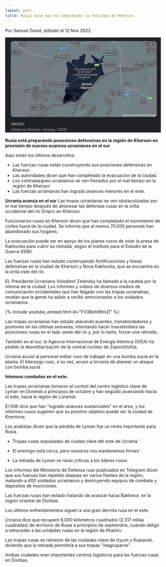 ```yaml
---
layout: post
title: Rusia dice que ha completado la retirada de Kherson.
---
```


Por Samuel David, editado el  12 Nov 2022.

![Kherson](/images/11-11-2022/kherson.png)

**Rusia está preparando posiciones defensivas en la región de Kherson en previsión de nuevos avances ucranianos en el sur**.

Aquí están los últimos desarrollos:

- Las fuerzas rusas están construyendo sus posiciones defensivas en Kherson
- Las autoridades dicen que han completado la evacuación de la ciudad.
- Los contraataques ucranianos se ven frenados por el mal tiempo en la región de Kherson
- Las fuerzas ucranianas han logrado avances menores en el este.

**Ucrania avanza en el sur**
Las tropas ucranianas se ven obstaculizadas por el mal tiempo después de atravesar las defensas rusas en la orilla occidental del río Dnipro en Kherson.

Funcionarios rusos en Kherson dicen que han completado el movimiento de civiles fuera de la ciudad. Se informa que al menos 70.000 personas han abandonado sus hogares.

La evacuación puede ser en apoyo de los planes rusos de volar la presa de Kakhovka para cubrir su retirada, según el Instituto para el Estudio de la Guerra (ISW).

Las fuerzas rusas han estado construyendo fortificaciones y líneas defensivas en la ciudad de Kherson y Nova Kakhovka, que se encuentra en la orilla este del río.

EL Presidente Ucraniano Volodimir Zelensky ha llamado a la cautela por la retoma de la ciudad. Los informes y videos de diversos medios de comunicación occidentales que han llegado con las tropas ucranianas, revelan que la gente ha salido a recibir emocionados a los soldados ucranianos.

{% include youtube_embed.html id="FV3RohlWmZI" %} 

Las tropas ucranianas han estado atacando puentes, transbordadores y pontones en las últimas semanas, intentando hacer insostenibles las posiciones rusas en el lado oeste del río y, por lo tanto, forzar una retirada.

También en el sur, la Agencia Internacional de Energía Atómica (OIEA) ha pedido la desmilitarización de la central nuclear de Zaporizhzhia.

Ucrania acusó al personal militar ruso de trabajar en una bomba sucia en la planta. El liderazgo ruso, a su vez, acusó a Ucrania de planear un ataque con bomba sucia.

**Intensos combates en el este.**

Las tropas ucranianas tomaron el control del centro logístico clave de Lyman en Donetsk a principios de octubre y han seguido avanzando hacia el este, hacia la región de Luhansk.

El ISW dice que han "logrado avances sustanciales" en el área, y los informes rusos sugieren que su próximo objetivo puede ser la ciudad de Kreminna.

Los analistas dicen que la pérdida de Lyman fue un revés importante para Rusia.

- Tropas rusas expulsadas de ciudad clave del este de Ucrania
'
- El enemigo está cerca, pero nosotros nos mantenemos firmes'

- La retirada de Lyman ve raras críticas a los líderes rusos

Los informes del Ministerio de Defensa ruso publicados en Telegram dicen que sus fuerzas han repelido ataques en varios frentes de la región, matando a 400 soldados ucranianos y destruyendo equipos de combate y depósitos de municiones.

Las fuerzas rusas han estado tratando de avanzar hacia Bakhmut, en la región oriental de Donbas.

Los últimos enfrentamientos siguen a una gran derrota rusa en el este.

Ucrania dice que recuperó 6.000 kilómetros cuadrados (2.317 millas cuadradas) de territorio de Rusia a principios de septiembre, cuando obligó a retroceder a las unidades rusas en la región de Kharkiv.

Las tropas rusas se retiraron de las ciudades clave de Izyum y Kupiansk, diciendo que la retirada permitiría a sus tropas "reagruparse".

Ambas ciudades eran importantes centros logísticos para las fuerzas rusas en Donbas.


